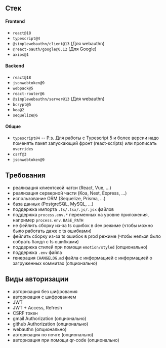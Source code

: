 ## Стек
#### Frontend
- `react@18`
- `typescript@4`
- `@simplewebauthn/client@13` (Для webauthn)
- `@react-oauth/google@0.12` (Для Google)
- `axios@1`

#### Backend
- `react@18`
- `jsonwebtoken@9`
- `webpack@5`
- `react-router@6`
- `@simplewebauthn/server@13` (Для webauthn)
- `bcrypt@5`
- `koa@2`
- `sequelize@6`

#### Общие
- `typescript@4`
-- P.s. Для работы с Typescript 5 и более версии надо поменять пакет запускающий фронт (react-scripts) или прописать `overrides`
- `csrf@3`
- `jsonwebtoken@9`

## Требования

- реализация клиентской чатси (React, Vue, ...)
- реализация серверной части  (Koa, Nest, Express, ...)
- использование ORM (Sequelize, Prisma, ...)
- база данных (PostgreSQL, MySQL, ...)
- поддержка импорта `.ts/.tsx/.js/.jsx` файлов
- поддержка `process.env.*` переменных на уровне приложения, например `process.env.BASE_PATH`
- не фейлить сборку из-за ts ошибок в dev режиме (чтобы можно было работать даже с ts ошибками)
- фейлить сборку из-за ts ошибок в prod режиме (чтобы нельзя было собрать бандл с ts ошибками)
- поддержка стилей при помощи `emotion/styled` (опционально)
- поддержка `.env` файла
- генерация `CHANGELOG.md` файла с информацией с информацией о загруженных коммитах (опционально)

## Виды авторизации
- авторизация без шифрования 
- авторизация с шифрованием 
- JWT 
- JWT + Access, Refresh  
- CSRF токен 
- gmail Authorization (опционально)
- github Authorization (опционально)
- webauthn (опционально)
- авторизация по почте (опционально)
- авторизация при помощи qr-code (опционально)
